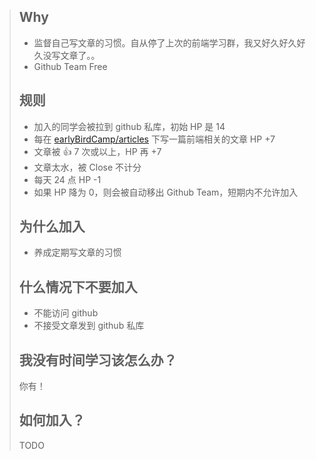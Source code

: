 > ## Why
>
> - 监督自己写文章的习惯。自从停了上次的前端学习群，我又好久好久好久没写文章了。。
> - Github Team Free
>
> ## 规则
>
> - 加入的同学会被拉到 github 私库，初始 HP 是 14
> - 每在 [earlyBirdCamp/articles](https://github.com/earlyBirdCamp/articles/issues) 下写一篇前端相关的文章 HP +7
> - 文章被 👍 7 次或以上，HP 再 +7
> - 文章太水，被 Close 不计分
> - 每天 24 点 HP -1
> - 如果 HP 降为 0，则会被自动移出 Github Team，短期内不允许加入
>
> ## 为什么加入
>
> - 养成定期写文章的习惯
>
> ## 什么情况下不要加入
>
> - 不能访问 github
> - 不接受文章发到 github 私库
>
> ## 我没有时间学习该怎么办？
>
> 你有！
>
> ## 如何加入？
>
> TODO
